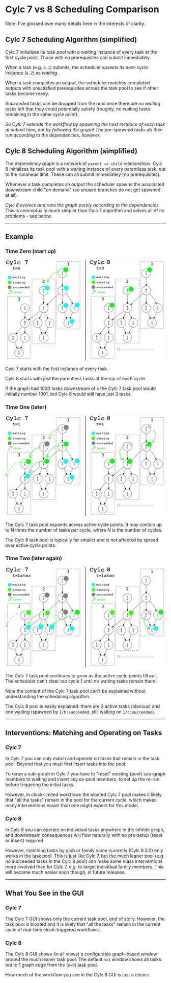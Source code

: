 # Cylc 7 vs 8 Scheduling Comparison

Note: I've glossed over many details here in the interests of clarity.

## Cylc 7 Scheduling Algorithm (simplified)

Cylc 7 initializes its *task pool* with a *waiting* instance of every task
at the first cycle point. Those with no prerequisites can submit immediately.

When a task (e.g. `a.1`) submits, the scheduler spawns its next-cycle
instance (`a.2`) as *waiting*.

When a task completes an output, the scheduler matches completed outputs
with unsatisfied prerequisites across the task pool to see if other
tasks become ready.

*Succeeded* tasks can be dropped from the pool once there are no *waiting*
tasks left that they could potentially satisfy (roughly, no waiting tasks
remaining in the same cycle point).

*So Cylc 7 extends the workflow by spawning the next instance of each task
at submit time, not by following the graph! The pre-spawned tasks do then
run according to the dependencies, however.*

## Cylc 8 Scheduling Algorithm (simplified)

The dependency graph is a network of `parent => child` relationships. Cylc 8
initializes its task pool with a waiting instance of every parentless task,
out to the runahead limit. These can all submit immediately (no prerequisites).

Whenever a task completes an output the scheduler spawns the associated
downstream child "on demand" (so unused branches do not get spawned at all).

*Cylc 8 evolves and runs the graph purely according to the dependencies.*
This is conceptually much simpler than Cylc 7 algorithm and solves all of its
problems - see below.

-----------

## Example

### Time Zero (start up)

![time 0](img/c78-comp-t0.png)

Cylc 7 starts with the first instance of every task.

Cylc 8 starts with just the parentless tasks at the top of each cycle

If the graph had 1000 tasks downstream of `x` the Cylc 7 task pool would
initially number 1001, but Cylc 8 would still have just 3 tasks.

### Time One (later)

![time 1](img/c78-comp-t1.png)

The Cylc 7 task pool expands across active cycle points. It may contain up
to N times the number of tasks per cycle, where N is the number of cycles. 

The Cylc 8 task pool is typically far smaller and is not affected by spread
over active cycle points.

### Time Two (later again)

![time 2](img/c78-comp-t2.png)

The Cylc 7 task pool continues to grow as the active cycle points fill out.
The scheduler can't clear out cycle 1 until no waiting tasks remain there.

Note the content of the Cylc 7 task pool can't be explained without
understanding the scheduling algorithm.

The Cylc 8 pool is easily explained: there are 3 active tasks (obvious) and
one waiting (spawned by `1/b:succeeded`, still waiting on `1/c:succeeded`). 

-------------

## Interventions: Matching and Operating on Tasks

### Cylc 7

In Cylc 7 you can only match and operate on tasks that remain in the task pool.
Beyond that you must first *insert* tasks into the pool.

To rerun a sub-graph in Cylc 7 you have to "reset" existing (pool) sub-graph
members to waiting and insert any ex-pool members, to set up the re-run before
triggering the initial tasks.

However, in clock-limited workflows the bloated Cylc 7 pool makes it likely
that "all the tasks" remain in the pool for the current cycle, which makes
many interventions easier than one might expect for this model.

### Cylc 8

In Cylc 8 you can operate on individual tasks anywhere in the infinite graph,
and downstream consequences will flow naturally with no pre-setup (reset or
insert) required.

However, matching tasks by glob or family name currently (Cylc 8.3.0) only works
in the task pool. This is just like Cylc 7, but the much leaner pool (e.g. no
succeeded tasks in the Cylc 8 pool) can make some mass interventions more
involved than for Cylc 7, e.g. to target individual family members. This will
become much easier soon though, in future releases.

-------------

## What You See in the GUI

### Cylc 7

The Cylc 7 GUI shows only the current task pool, end of story. However, the
task pool is bloated and it is likely that "all the tasks" remain in the
current cycle of real-time clock-triggered workflows.

### Cylc 8

The Cylc 8 GUI shows (in all views) a configurable graph-based window around
the much leaner task pool. The default `n=1` window shows all tasks out to 1
graph edge from the (`n=0`) task pool.

How much of the workflow you see in the Cylc 8 GUI is just a choice.

